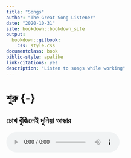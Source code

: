 ```yaml
--- 
title: "Songs"
author: "The Great Song Listener"
date: "2020-10-31"
site: bookdown::bookdown_site
output:
  bookdown::gitbook:
    css: style.css
documentclass: book
biblio-style: apalike
link-citations: yes
description: "Listen to songs while working"
---
```


# শুরু {-}

## চোখ বুঁজিলেই দুনিয়া আন্ধার 

<audio controls autoplay loop>
<source src="https://github.com/mahmudstat/music/raw/main/sample/cokh_bujunle.mp3"/>
</audio>



